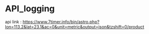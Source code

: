 # API_logging

api link : https://www.7timer.info/bin/astro.php?lon=113.2&lat=23.1&ac=0&unit=metric&output=json&tzshift=0/product
